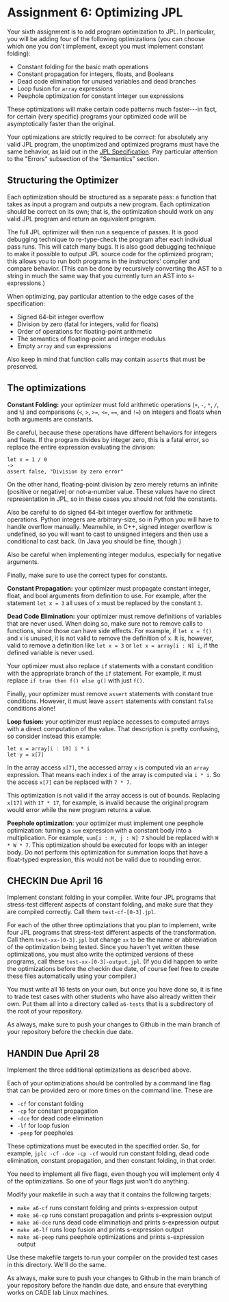 # Assignment 6: Optimizing JPL

Your sixth assignment is to add program optimization to JPL. In
particular, you will be adding four of the following optimizations
(you can choose which one you don't implement, except you must
implement constant folding):

- Constant folding for the basic math operations
- Constant propagation for integers, floats, and Booleans
- Dead code elimination for unused variables and dead branches
- Loop fusion for `array` expressions
- Peephole optimization for constant integer `sum` expressions

These optimizations will make certain code patterns much faster---in
fact, for certain (very specific) programs your optimized code will be
asymptotically faster than the original.

Your optimizations are strictly required to be *correct*: for
absolutely any valid JPL program, the unoptimized and optimized
programs must have the same behavior, as laid out in the [JPL
Specification](../spec.md). Pay particular attention to the "Errors"
subsection of the "Semantics" section.

## Structuring the Optimizer

Each optimization should be structured as a separate pass: a function
that takes as input a program and outputs a new program. Each
optimization should be correct on its own; that is, the optimization
should work on any valid JPL program and return an equivalent program.

The full JPL optimizer will then run a sequence of passes. It is good
debugging technique to re-type-check the program after each individual
pass runs. This will catch many bugs. It is also good debugging
technique to make it possible to output JPL source code for the
optimized program; this allows you to run both programs in the
instructors' compiler and compare behavior. (This can be done by
recursively converting the AST to a string in much the same way that
you currently turn an AST into s-expressions.)

When optimizing, pay particular attention to the edge cases of the
specification:

- Signed 64-bit integer overflow
- Division by zero (fatal for integers, valid for floats)
- Order of operations for floating-point arithmetic
- The semantics of floating-point and integer modulus
- Empty `array` and `sum` expressions

Also keep in mind that function calls may contain `assert`s that must
be preserved.

## The optimizations

**Constant Folding:** your optimizer must fold arithmetic operations
(`+`, `-`, `*`, `/`, and `%`) and comparisons (`<`, `>`, `>=`, `<=`,
`==`, and `!=`) on integers and floats when both arguments are
constants.

Be careful, because these operations have different behaviors for
integers and floats. If the program divides by integer zero, this is a
fatal error, so replace the entire expression evaluating the division:

    let x = 1 / 0
    ->
    assert false, "Division by zero error"

On the other hand, floating-point division by zero merely returns an
infinite (positive or negative) or not-a-number value. These values
have no direct representation in JPL, so in these cases you should not
fold the constants.

Also be careful to do signed 64-bit integer overflow for arithmetic
operations. Python integers are arbitrary-size, so in Python you will
have to handle overflow manually. Meanwhile, in C++, signed integer
overflow is undefined, so you will want to cast to unsigned integers
and then use a conditional to cast back. (In Java you should be fine,
though.)

Also be careful when implementing integer modulus, especially for
negative arguments.

Finally, make sure to use the correct types for constants.

**Constant Propagation:** your optimizer must propagate constant
integer, float, and bool arguments from definition to use. For
example, after the statement `let x = 3` all uses of `x` must be
replaced by the constant `3`.

**Dead Code Elimination:** your optimizer must remove definitions of
variables that are never used. When doing so, make sure not to remove
calls to functions, since those can have side effects. For example, if
`let x = f()` and `x` is unused, it is not valid to remove the
definition of `x`. It is, however, valid to remove a definition like
`let x = 3` or `let x = array[i : N] i`, if the defined variable is
never used.

Your optimizer must also replace `if` statements with a constant
condition with the appropriate branch of the `if` statement. For
example, it must replace `if true then f() else g()` with just `f()`.

Finally, your optimizer must remove `assert` statements with constant
true conditions. However, it must leave `assert` statements with
constant `false` conditions alone!

**Loop fusion:** your optimizer must replace accesses to
computed arrays with a direct computation of the value. That
description is pretty confusing, so consider instead this example:

    let x = array[i : 10] i * i
    let y = x[7]

In the array access `x[7]`, the accessed array `x` is computed via an
`array` expression. That means each index `i` of the array is computed
via `i * i`. So the access `x[7]` can be replaced with `7 * 7`.

This optimization is not valid if the array access is out of bounds.
Replacing `x[17]` with `17 * 17`, for example, is invalid because the
original program would error while the new program returns a value.

**Peephole optimization**: your optimizer must implement one peephole
optimization: turning a `sum` expression with a constant body into a
multiplication. For example, `sum[i : H, j : W] 7` should be replaced
with `H * W * 7`. This optimization should be executed for loops with
an integer body. Do not perform this optimization for summation loops
that have a float-typed expression, this would not be valid due to
rounding error.

## CHECKIN Due April 16

Implement constant folding in your compiler. Write four JPL programs
that stress-test different aspects of constant folding, and make sure
that they are compiled correctly. Call them `test-cf-[0-3].jpl`.

For each of the other three optimziations that you plan to implement,
write four JPL programs that stress-test different aspects of the
transformation. Call them `test-xx-[0-3].jpl` but change `xx` to be
the name or abbreviation of the optimization being tested. Since you
haven't yet written these optimizations, you must also write the
optimized versions of these programs, call these
`test-xx-[0-3]-output.jpl`. (If you did happen to write the
optimizations before the checkin due date, of course feel free to
create these files automatically using your compiler.)

You must write all 16 tests on your own, but once you have done so, it
is fine to trade test cases with other students who have also already
written their own. Put them all into a directory called `a6-tests`
that is a subdirectory of the root of your repository.

As always, make sure to push your changes to Github in the main branch
of your repository before the checkin due date.

## HANDIN Due April 28

Implement the three additional optimizations as described above.

Each of your optimiziations should be controlled by a command line flag
that can be provided zero or more times on the command line. These
are
- `-cf` for constant folding
- `-cp` for constant propagation
- `-dce` for dead code elimination
- `-lf` for loop fusion
- `-peep` for peepholes

These optimizations must be executed in the specified order. So, for
example, `jplc -cf -dce -cp -cf` would run constant folding, dead code
elimination, constant propagation, and then constant folding, in that
order.

You need to implement all five flags, even though you will implement
only 4 of the optimizatians. So one of your flags just won't do
anything.

Modify your makefile in such a way that it contains the following targets:
- `make a6-cf` runs constant folding and prints s-expression output
- `make a6-cp` runs constant propagation and prints s-expression output
- `make a6-dce` runs dead code eliminatiojn and prints s-expression output
- `make a6-lf` runs loop fusion and prints s-expression output
- `make a6-peep` runs peephole optimizations and prints s-expression output

Use these makefile targets to run your compiler on the provided test cases
in this directory. We'll do the same.

As always, make sure to push your changes to Github in the main branch
of your repository before the handin due date, and ensure that
everything works on CADE lab Linux machines.

